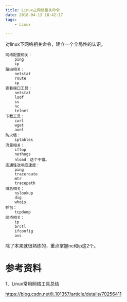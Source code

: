 ```yaml
---
title: Linux之网络相关命令
date: 2018-04-13 18:42:17
tags:
	- Linux

---
```




对linux下网络相关命令，建立一个全局性的认识。

```
网络配置相关：
	ping
	ip
路由相关：
	netstat
	route
	ip
查看端口工具：
	netstat
	lsof
	ss
	nc
	telnet
下载工具：
	curl 
	wget
	axel
防火墙：
	iptables
流量相关：
	iftop
	nethogs
	nload：这个不错。
连通性及响应速度：
	ping
	traceroute
	mtr
	tracepath
域名相关：
	nslookup
	dig
	whois
抓包：
	tcpdump
网桥相关：
	ip
	brctl
	ifconfig
	ovs
```

除了本来就很熟练的，重点掌握nc和ip这2个。







# 参考资料

1、Linux常用网络工具总结

https://blog.csdn.net/li_101357/article/details/70256411

